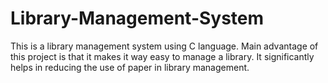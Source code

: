 # Library-Management-System
This is a library management system using C language.
Main advantage of this project is that it makes it way easy to manage a library.
It significantly helps in reducing the use of paper in library management.
